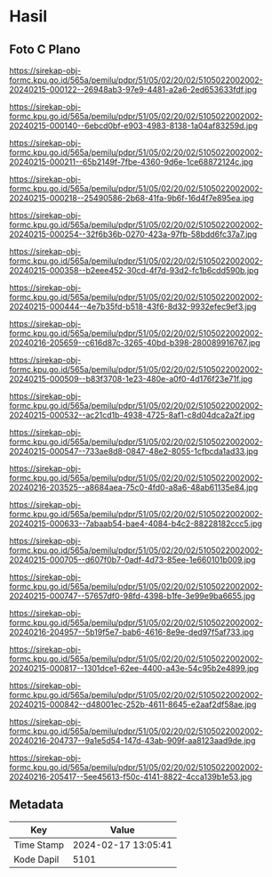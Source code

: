 # Hasil

## Foto C Plano

https://sirekap-obj-formc.kpu.go.id/565a/pemilu/pdpr/51/05/02/20/02/5105022002002-20240215-000122--26948ab3-97e9-4481-a2a6-2ed653633fdf.jpg

https://sirekap-obj-formc.kpu.go.id/565a/pemilu/pdpr/51/05/02/20/02/5105022002002-20240215-000140--6ebcd0bf-e903-4983-8138-1a04af83259d.jpg

https://sirekap-obj-formc.kpu.go.id/565a/pemilu/pdpr/51/05/02/20/02/5105022002002-20240215-000211--65b2149f-7fbe-4360-9d6e-1ce68872124c.jpg

https://sirekap-obj-formc.kpu.go.id/565a/pemilu/pdpr/51/05/02/20/02/5105022002002-20240215-000218--25490586-2b68-41fa-9b6f-16d4f7e895ea.jpg

https://sirekap-obj-formc.kpu.go.id/565a/pemilu/pdpr/51/05/02/20/02/5105022002002-20240215-000254--32f6b36b-0270-423a-97fb-58bdd6fc37a7.jpg

https://sirekap-obj-formc.kpu.go.id/565a/pemilu/pdpr/51/05/02/20/02/5105022002002-20240215-000358--b2eee452-30cd-4f7d-93d2-fc1b6cdd590b.jpg

https://sirekap-obj-formc.kpu.go.id/565a/pemilu/pdpr/51/05/02/20/02/5105022002002-20240215-000444--4e7b35fd-b518-43f6-8d32-9932efec9ef3.jpg

https://sirekap-obj-formc.kpu.go.id/565a/pemilu/pdpr/51/05/02/20/02/5105022002002-20240216-205659--c616d87c-3265-40bd-b398-280089916767.jpg

https://sirekap-obj-formc.kpu.go.id/565a/pemilu/pdpr/51/05/02/20/02/5105022002002-20240215-000509--b83f3708-1e23-480e-a0f0-4d176f23e71f.jpg

https://sirekap-obj-formc.kpu.go.id/565a/pemilu/pdpr/51/05/02/20/02/5105022002002-20240215-000532--ac21cd1b-4938-4725-8af1-c8d04dca2a2f.jpg

https://sirekap-obj-formc.kpu.go.id/565a/pemilu/pdpr/51/05/02/20/02/5105022002002-20240215-000547--733ae8d8-0847-48e2-8055-1cfbcda1ad33.jpg

https://sirekap-obj-formc.kpu.go.id/565a/pemilu/pdpr/51/05/02/20/02/5105022002002-20240216-203525--a8684aea-75c0-4fd0-a8a6-48ab61135e84.jpg

https://sirekap-obj-formc.kpu.go.id/565a/pemilu/pdpr/51/05/02/20/02/5105022002002-20240215-000633--7abaab54-bae4-4084-b4c2-88228182ccc5.jpg

https://sirekap-obj-formc.kpu.go.id/565a/pemilu/pdpr/51/05/02/20/02/5105022002002-20240215-000705--d607f0b7-0adf-4d73-85ee-1e660101b009.jpg

https://sirekap-obj-formc.kpu.go.id/565a/pemilu/pdpr/51/05/02/20/02/5105022002002-20240215-000747--57657df0-98fd-4398-b1fe-3e99e9ba6655.jpg

https://sirekap-obj-formc.kpu.go.id/565a/pemilu/pdpr/51/05/02/20/02/5105022002002-20240216-204957--5b19f5e7-bab6-4616-8e9e-ded97f5af733.jpg

https://sirekap-obj-formc.kpu.go.id/565a/pemilu/pdpr/51/05/02/20/02/5105022002002-20240215-000817--1301dce1-62ee-4400-a43e-54c95b2e4899.jpg

https://sirekap-obj-formc.kpu.go.id/565a/pemilu/pdpr/51/05/02/20/02/5105022002002-20240215-000842--d48001ec-252b-4611-8645-e2aaf2df58ae.jpg

https://sirekap-obj-formc.kpu.go.id/565a/pemilu/pdpr/51/05/02/20/02/5105022002002-20240216-204737--9a1e5d54-147d-43ab-909f-aa8123aad9de.jpg

https://sirekap-obj-formc.kpu.go.id/565a/pemilu/pdpr/51/05/02/20/02/5105022002002-20240216-205417--5ee45613-f50c-4141-8822-4cca139b1e53.jpg


## Metadata

| Key        | Value               |
| ---------- | ------------------- |
| Time Stamp | 2024-02-17 13:05:41 |
| Kode Dapil | 5101                |



